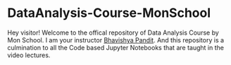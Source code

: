 # DataAnalysis-Course-MonSchool

Hey visitor! Welcome to the offical repository of Data Analysis Course by Mon School. I am your instructor [Bhavishya Pandit](https://www.linkedin.com/in/bhavishya-pandit/). And this repository is a culmination to all the Code based Jupyter Notebooks that are taught in the video lectures. 

